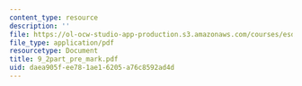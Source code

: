 ```yaml
---
content_type: resource
description: ''
file: https://ol-ocw-studio-app-production.s3.amazonaws.com/courses/esd-60-lean-six-sigma-processes-summer-2004/daea905fee781ae16205a76c8592ad4d_9_2part_pre_mark.pdf
file_type: application/pdf
resourcetype: Document
title: 9_2part_pre_mark.pdf
uid: daea905f-ee78-1ae1-6205-a76c8592ad4d
---
```


